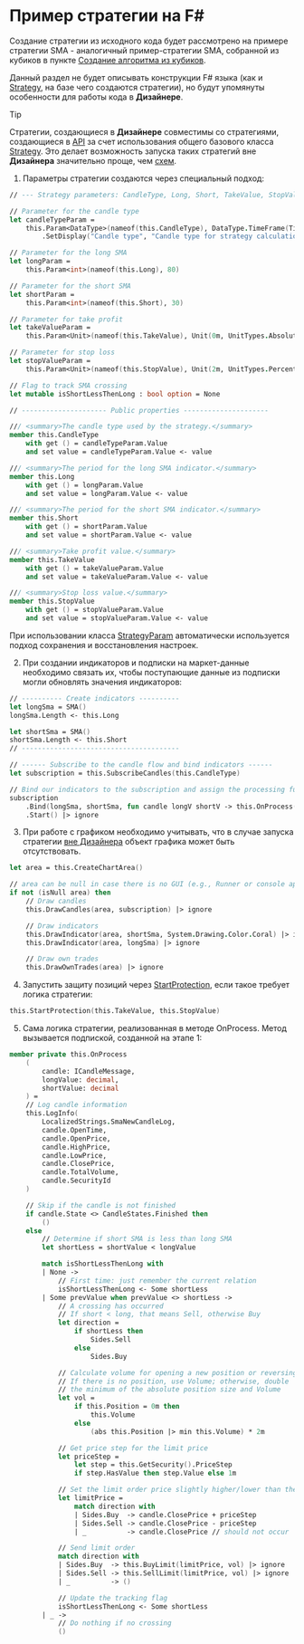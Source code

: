 # Пример стратегии на F#

Создание стратегии из исходного кода будет рассмотрено на примере стратегии SMA \- аналогичный пример\-стратегии SMA, собранной из кубиков в пункте [Создание алгоритма из кубиков](../../using_visual_designer/first_strategy.md).

Данный раздел не будет описывать конструкции F# языка (как и [Strategy](../../../../api/strategies.md), на базе чего создаются стратегии), но будут упомянуты особенности для работы кода в **Дизайнере**.

> [!TIP]
> Стратегии, создающиеся в **Дизайнере** совместимы со стратегиями, создающиеся в [API](../../../../api.md) за счет использования общего базового класса [Strategy](../../../../api/strategies.md). Это делает возможность запуска таких стратегий вне **Дизайнера** значительно проще, чем [схем](../../../live_execution/running_strategies_outside_of_designer.md).

1. Параметры стратегии создаются через специальный подход:

```fsharp
// --- Strategy parameters: CandleType, Long, Short, TakeValue, StopValue ---

// Parameter for the candle type
let candleTypeParam =
    this.Param<DataType>(nameof(this.CandleType), DataType.TimeFrame(TimeSpan.FromMinutes 1.0))
        .SetDisplay("Candle type", "Candle type for strategy calculation.", "General")

// Parameter for the long SMA
let longParam =
    this.Param<int>(nameof(this.Long), 80)

// Parameter for the short SMA
let shortParam =
    this.Param<int>(nameof(this.Short), 30)

// Parameter for take profit
let takeValueParam =
    this.Param<Unit>(nameof(this.TakeValue), Unit(0m, UnitTypes.Absolute))

// Parameter for stop loss
let stopValueParam =
    this.Param<Unit>(nameof(this.StopValue), Unit(2m, UnitTypes.Percent))

// Flag to track SMA crossing
let mutable isShortLessThenLong : bool option = None

// --------------------- Public properties ---------------------

/// <summary>The candle type used by the strategy.</summary>
member this.CandleType
    with get () = candleTypeParam.Value
    and set value = candleTypeParam.Value <- value

/// <summary>The period for the long SMA indicator.</summary>
member this.Long
    with get () = longParam.Value
    and set value = longParam.Value <- value

/// <summary>The period for the short SMA indicator.</summary>
member this.Short
    with get () = shortParam.Value
    and set value = shortParam.Value <- value

/// <summary>Take profit value.</summary>
member this.TakeValue
    with get () = takeValueParam.Value
    and set value = takeValueParam.Value <- value

/// <summary>Stop loss value.</summary>
member this.StopValue
    with get () = stopValueParam.Value
    and set value = stopValueParam.Value <- value
```

При использовании класса [StrategyParam](xref:StockSharp.Algo.Strategies.StrategyParam`1) автоматически используется подход сохранения и восстановления настроек.

2. При создании индикаторов и подписки на маркет-данные необходимо связать их, чтобы поступающие данные из подписки могли обновлять значения индикаторов:

```fsharp
// ---------- Create indicators ----------
let longSma = SMA()
longSma.Length <- this.Long

let shortSma = SMA()
shortSma.Length <- this.Short
// ---------------------------------------

// ------ Subscribe to the candle flow and bind indicators ------
let subscription = this.SubscribeCandles(this.CandleType)

// Bind our indicators to the subscription and assign the processing function
subscription
    .Bind(longSma, shortSma, fun candle longV shortV -> this.OnProcess(candle, longV, shortV))
    .Start() |> ignore
```

3. При работе с графиком необходимо учитывать, что в случае запуска стратегии [вне Дизайнера](../../../live_execution/running_strategies_outside_of_designer.md) объект графика может быть отсутствовать.

```fsharp
let area = this.CreateChartArea()

// area can be null in case there is no GUI (e.g., Runner or console app)
if not (isNull area) then
    // Draw candles
    this.DrawCandles(area, subscription) |> ignore

    // Draw indicators
    this.DrawIndicator(area, shortSma, System.Drawing.Color.Coral) |> ignore
    this.DrawIndicator(area, longSma) |> ignore

    // Draw own trades
    this.DrawOwnTrades(area) |> ignore
```

4. Запустить защиту позиций через [StartProtection](xref:StockSharp.Algo.Strategies.Strategy.StartProtection(StockSharp.Messages.Unit,StockSharp.Messages.Unit,System.Boolean,System.Nullable{System.TimeSpan},System.Nullable{System.TimeSpan},System.Boolean)), если такое требует логика стратегии:

```fsharp
this.StartProtection(this.TakeValue, this.StopValue)
```

5. Сама логика стратегии, реализованная в методе OnProcess. Метод вызывается подпиской, созданной на этапе 1:

```fsharp
member private this.OnProcess
    (
        candle: ICandleMessage,
        longValue: decimal,
        shortValue: decimal
    ) =
    // Log candle information
    this.LogInfo(
        LocalizedStrings.SmaNewCandleLog,
        candle.OpenTime,
        candle.OpenPrice,
        candle.HighPrice,
        candle.LowPrice,
        candle.ClosePrice,
        candle.TotalVolume,
        candle.SecurityId
    )

    // Skip if the candle is not finished
    if candle.State <> CandleStates.Finished then
        ()
    else
        // Determine if short SMA is less than long SMA
        let shortLess = shortValue < longValue

        match isShortLessThenLong with
        | None ->
            // First time: just remember the current relation
            isShortLessThenLong <- Some shortLess
        | Some prevValue when prevValue <> shortLess ->
            // A crossing has occurred
            // If short < long, that means Sell, otherwise Buy
            let direction =
                if shortLess then
                    Sides.Sell
                else
                    Sides.Buy

            // Calculate volume for opening a new position or reversing
            // If there is no position, use Volume; otherwise, double
            // the minimum of the absolute position size and Volume
            let vol =
                if this.Position = 0m then
                    this.Volume
                else
                    (abs this.Position |> min this.Volume) * 2m

            // Get price step for the limit price
            let priceStep =
                let step = this.GetSecurity().PriceStep
                if step.HasValue then step.Value else 1m

            // Set the limit order price slightly higher/lower than the current close price
            let limitPrice =
                match direction with
                | Sides.Buy  -> candle.ClosePrice + priceStep
                | Sides.Sell -> candle.ClosePrice - priceStep
                | _          -> candle.ClosePrice // should not occur

            // Send limit order
            match direction with
            | Sides.Buy  -> this.BuyLimit(limitPrice, vol) |> ignore
            | Sides.Sell -> this.SellLimit(limitPrice, vol) |> ignore
            | _          -> ()

            // Update the tracking flag
            isShortLessThenLong <- Some shortLess
        | _ ->
            // Do nothing if no crossing
            ()
```
